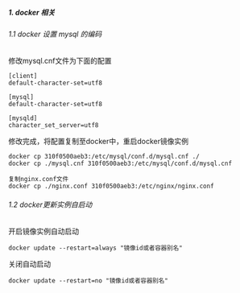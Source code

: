 ##### 1. docker 相关
###### 1.1 docker 设置 mysql 的编码
修改mysql.cnf文件为下面的配置
````shell script
[client]
default-character-set=utf8

[mysql]
default-character-set=utf8

[mysqld]
character_set_server=utf8 
````
修改完成，将配置复制至docker中，重启docker镜像实例
````shell script
docker cp 310f0500aeb3:/etc/mysql/conf.d/mysql.cnf ./
docker cp ./mysql.cnf 310f0500aeb3:/etc/mysql/conf.d/mysql.cnf 

复制nginx.conf文件
docker cp ./nginx.conf 310f0500aeb3:/etc/nginx/nginx.conf 
````
###### 1.2 docker更新实例自启动
开启镜像实例自动启动
````shell script
docker update --restart=always "镜像id或者容器别名"
````
关闭自动启动
````shell script
docker update --restart=no "镜像id或者容器别名"
````